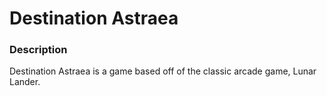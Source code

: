 # Destination Astraea

### Description

Destination Astraea is a game based off of the classic arcade game, Lunar Lander.
